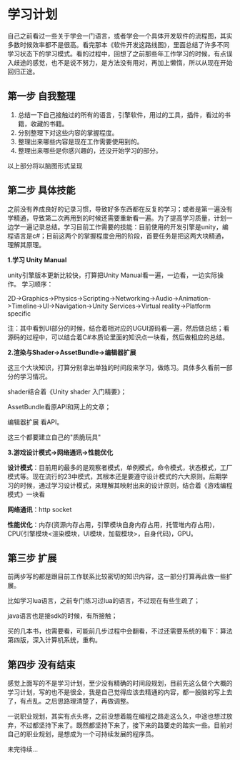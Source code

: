 # 学习计划

自己之前看过一些关于学会一门语言，或者学会一个具体开发软件的流程图，其实多数时候效率都不是很高。看完那本《软件开发这路线图》，里面总结了许多不同学习状态下的学习模式。看的过程中，回想了之前那些年工作学习的时候，有点误入歧途的感觉，也不是说不努力，是方法没有用对，再加上懒惰，所以从现在开始回归正途。

## 第一步 自我整理

1. 总结一下自己接触过的所有的语言，引擎软件，用过的工具，插件，看过的书籍，收藏的书籍。
2. 分别整理下对这些内容的掌握程度。
3. 整理出来哪些内容是现在工作需要使用到的。
4. 整理出来哪些是你感兴趣的，还没开始学习的部分。

以上部分将以脑图形式呈现

## 第二步 具体技能

之前没有养成良好的记录习惯，导致好多东西都在反复的学习；或者是第一遍没有学精通，导致第二次再用到的时候还需要重新看一遍。为了提高学习质量，计划一边学一遍记录总结。学习目前工作需要的技能：目前使用的开发引擎是unity，编程语言是c#；目前这两个的掌握程度会用的阶段，首要任务是把这两大块精通，理解其原理。

**1.学习 Unity Manual**

unity引擎版本更新比较快，打算把Unity Manual看一遍，一边看，一边实际操作。
学习顺序：

2D->Graphics->Physics->Scripting->Networking->Audio->Animation->Timeline->UI->Navigation->Unity Services->Virtual reality->Platform specific

注：其中看到UI部分的时候，结合着相对应的UGUI源码看一遍，然后做总结；看源码的过程中，可以结合着C#本质论里面的知识点一块看，然后做相应的总结。

**2.渲染与Shader->AssetBundle->编辑器扩展**

 这三个大块知识，打算分别拿出单独的时间段来学习，做练习。具体多久看前一部分的学习情况。

shader结合着《Unity shader 入门精要》；

AssetBundle看原API和网上的文章；

编辑器扩展 看API。

这三个都要建立自己的"质脆玩具"

**3.游戏设计模式->网络通讯->性能优化**

**设计模式**：目前用的最多的是观察者模式，单例模式，命令模式，状态模式，工厂模式等。现在流行的23中模式，其根本还是要遵守设计模式的六大原则。后期学习的时候，通过学习设计模式，来理解其映射出来的设计原则，结合着《游戏编程模式》一块看

**网络通讯**：http socket

**性能优化**：内存(资源内存占用，引擎模块自身内存占用，托管堆内存占用)，CPU(引擎模块<渲染模块，UI模块，加载模块>，自身代码)，GPU。

## 第三步 扩展

前两步写的都是跟目前工作联系比较密切的知识内容，这一部分打算再此做一些扩展。

比如学习lua语言，之前专门练习过lua的语言，不过现在有些生疏了；

java语言也是接sdk的时候，有所接触；

买的几本书，也需要看，可能前几步过程中会翻看，不过还需要系统的看下：算法第四版，深入计算机系统，重构。

## 第四步 没有结束

感觉上面写的不是学习计划，至少没有精确的时间段规划，目前先这么做个大概的学习计划，写的也不是很全，我是自己觉得应该去精通的内容，都一股脑的写上去了，有点乱。之后思路理清楚了，再做调整。

一说职业规划，其实有点头疼，之前没想着能在编程之路走这么久，中途也想过放弃，不过都坚持下来了。既然都坚持下来了，接下来的路要走的踏实一些。目前对自己的职业规划，是想成为一个可持续发展的程序员。

未完待续...